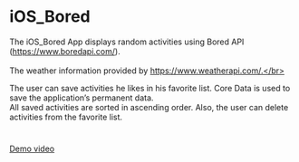 # iOS_Bored
The iOS_Bored App displays random activities using Bored API (https://www.boredapi.com/). </br></br>
The weather information provided by https://www.weatherapi.com/.</br></br>

The user can save activities he likes in his favorite list. Core Data is used to save the application’s permanent data. </br>
All saved activities are sorted in ascending order. Also, the user can delete activities from the favorite list.

#
<a href="https://drive.google.com/file/d/1rVsWcg9fW0CTJkHJi32llE_0myBcTxcD/view?usp=sharing" target="_blank">Demo video</a>
